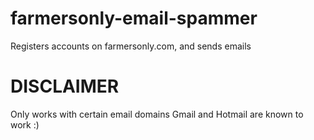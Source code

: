 # farmersonly-email-spammer
Registers accounts on farmersonly.com, and sends emails


# DISCLAIMER
Only works with certain email domains
Gmail and Hotmail are known to work :)
